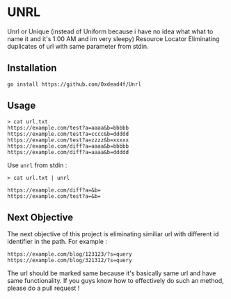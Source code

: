 # UNRL
Unrl or Unique (instead of Uniform because i have no idea what what to name it and it's 1:00 AM and im very sleepy) Resource Locator Eliminating duplicates of url with same parameter from stdin.

## Installation
```
go install https://github.com/0xdead4f/Unrl
```

## Usage
```
> cat url.txt
https://example.com/test?a=aaaa&b=bbbbb
https://example.com/test?a=cccc&b=ddddd
https://example.com/test?a=zzzz&b=xxxxx
https://example.com/diff?a=aaaa&b=bbbbb
https://example.com/diff?a=aaaa&b=ddddd
```
Use ```unrl``` from stdin :
```
> cat url.txt | unrl

https://example.com/diff?a=&b=
https://example.com/test?a=&b=
```
## Next Objective
The next objective of this project is eliminating similiar url with different id identifier in the path. For example :
```
https://example.com/blog/123123/?s=query
https://example.com/blog/321312/?s=query
```
The url should be marked same because it's basically same url and have same functionality. If you guys know how to effectively do such an method, please do a pull request !
